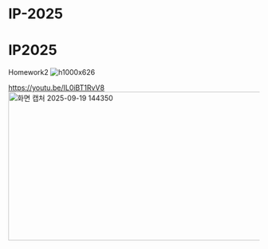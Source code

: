 # IP-2025

# IP2025
Homework2
![h1000x626](https://github.com/user-attachments/assets/9df54fd8-c790-4cde-9778-5dc286c9abac)

https://youtu.be/IL0iBT1RvV8
<img width="537" height="299" alt="화면 캡처 2025-09-19 144350" src="https://[github.com/user-attachments/assets/07aee16a-2310-4307-a567-3c5320925b04](https://www.youtube.com/watch?v=CkGW5W4eE6I)" />
